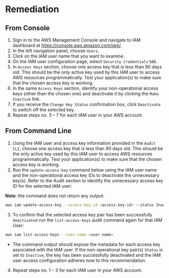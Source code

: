 # Remediation

## From Console

1. Sign in to the AWS Management Console and navigate to IAM dashboard at <https://console.aws.amazon.com/iam/>.
2. In the left navigation panel, choose `Users`.
3. Click on the IAM user name that you want to examine.
4. On the IAM user configuration page, select `Security Credentials` tab.
5. In `Access Keys` section, choose one access key that is less than 90 days old.
This should be the only active key used by this IAM user to access AWS resources programmatically. Test your application(s) to make sure that the chosen access key is working.
6. In the same `Access Keys` section, identify your non-operational access keys (other than the chosen one) and deactivate it by clicking the `Make Inactive` link.
7. If you receive the `Change Key Status` confirmation box, click `Deactivate` to switch off the selected key.
8. Repeat steps no. 3 – 7 for each IAM user in your AWS account.

## From Command Line

1. Using the IAM user and access key information provided in the `Audit CLI`, choose one access key that is less than 90 days old. This should be the only active key used by this IAM user to access AWS resources programmatically. Test your application(s) to make sure that the chosen access key is working.
2. Run the `update-access-key` command below using the IAM user name and the non-operational access key IDs to deactivate the unnecessary key(s). Refer to the Audit section to identify the unnecessary access key ID for the selected IAM user:

**Note**: the command does not return any output:

```sh
aws iam update-access-key --access-key-id <access-key-id> --status Inactive --user-name <user-name>
```

3. To confirm that the selected access key pair has been successfully `deactivated` run the `list-access-keys` audit command again for that IAM User:

```sh
aws iam list-access-keys --user-name <user-name>
```

- The command output should expose the metadata for each access key associated with the IAM user. If the non-operational key pair(s) `Status` is set to `Inactive`, the key has been successfully deactivated and the IAM user access configuration adheres now to this recommendation.

4. Repeat steps no. 1 – 3 for each IAM user in your AWS account.
